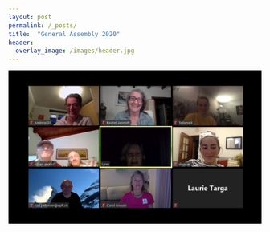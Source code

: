 ```yaml
---
layout: post
permalink: /_posts/
title:  "General Assembly 2020"
header:
  overlay_image: /images/header.jpg
---
```


<img src="/images/news/GA042020.png" alt="" class="center">



